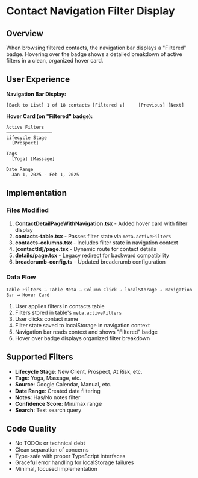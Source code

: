 # Contact Navigation Filter Display

## Overview

When browsing filtered contacts, the navigation bar displays a "Filtered" badge. Hovering over the badge shows a detailed breakdown of active filters in a clean, organized hover card.

## User Experience

**Navigation Bar Display:**
```
[Back to List] 1 of 18 contacts [Filtered ↓]     [Previous] [Next]
```

**Hover Card (on "Filtered" badge):**
```
Active Filters
─────────────────
Lifecycle Stage
  [Prospect]

Tags
  [Yoga] [Massage]

Date Range
  Jan 1, 2025 - Feb 1, 2025
```

## Implementation

### Files Modified

1. **ContactDetailPageWithNavigation.tsx** - Added hover card with filter display
2. **contacts-table.tsx** - Passes filter state via `meta.activeFilters`
3. **contacts-columns.tsx** - Includes filter state in navigation context
4. **[contactId]/page.tsx** - Dynamic route for contact details
5. **details/page.tsx** - Legacy redirect for backward compatibility
6. **breadcrumb-config.ts** - Updated breadcrumb configuration

### Data Flow

```
Table Filters → Table Meta → Column Click → localStorage → Navigation Bar → Hover Card
```

1. User applies filters in contacts table
2. Filters stored in table's `meta.activeFilters`
3. User clicks contact name
4. Filter state saved to localStorage in navigation context
5. Navigation bar reads context and shows "Filtered" badge
6. Hover over badge displays organized filter breakdown

## Supported Filters

- **Lifecycle Stage**: New Client, Prospect, At Risk, etc.
- **Tags**: Yoga, Massage, etc.
- **Source**: Google Calendar, Manual, etc.
- **Date Range**: Created date filtering
- **Notes**: Has/No notes filter
- **Confidence Score**: Min/max range
- **Search**: Text search query

## Code Quality

- No TODOs or technical debt
- Clean separation of concerns
- Type-safe with proper TypeScript interfaces
- Graceful error handling for localStorage failures
- Minimal, focused implementation
